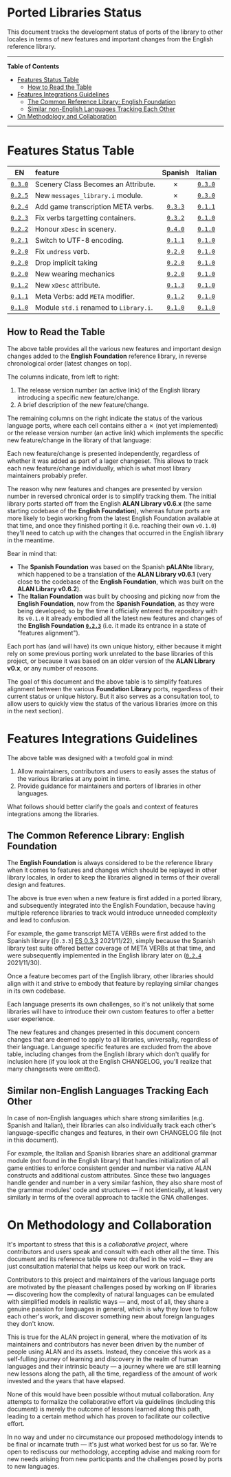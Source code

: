 # Ported Libraries Status

This document tracks the development status of ports of the library to other locales in terms of new features and important changes from the English reference library.


-----

**Table of Contents**

<!-- MarkdownTOC autolink="true" bracket="round" autoanchor="false" lowercase="only_ascii" uri_encoding="true" levels="1,2,3" -->

- [Features Status Table](#features-status-table)
    - [How to Read the Table](#how-to-read-the-table)
- [Features Integrations Guidelines](#features-integrations-guidelines)
    - [The Common Reference Library: English Foundation](#the-common-reference-library-english-foundation)
    - [Similar non-English Languages Tracking Each Other](#similar-non-english-languages-tracking-each-other)
- [On Methodology and Collaboration](#on-methodology-and-collaboration)

<!-- /MarkdownTOC -->

-----

# Features Status Table


| EN                  | feature                                | Spanish             | Italian             |
| :-----------------: | :------------------------------------- | :-----------------: | :-----------------: |
| [`0.3.0`][EN 0.3.0] | Scenery Class Becomes an Attribute.    | &cross;             | [`0.3.0`][IT 0.3.0] |
| [`0.2.5`][EN 0.2.5] | New `messages_library.i` module.       | &cross;             | [`0.3.0`][IT 0.3.0] |
| [`0.2.4`][EN 0.2.4] | Add game transcription META verbs.     | [`0.3.3`][ES 0.3.3] | [`0.1.1`][IT 0.1.1] |
| [`0.2.3`][EN 0.2.3] | Fix verbs targetting containers.       | [`0.3.2`][ES 0.3.2] | [`0.1.0`][IT 0.1.0] |
| [`0.2.2`][EN 0.2.2] | Honour `xDesc`  in scenery.            | [`0.4.0`][ES 0.4.0] | [`0.1.0`][IT 0.1.0] |
| [`0.2.1`][EN 0.2.1] | Switch to UTF-8 encoding.              | [`0.1.1`][ES 0.1.1] | [`0.1.0`][IT 0.1.0] |
| [`0.2.0`][EN 0.2.0] | Fix `undress` verb.                    | [`0.2.0`][ES 0.2.0] | [`0.1.0`][IT 0.1.0] |
| [`0.2.0`][EN 0.2.0] | Drop implicit taking                   | [`0.2.0`][ES 0.2.0] | [`0.1.0`][IT 0.1.0] |
| [`0.2.0`][EN 0.2.0] | New wearing mechanics                  | [`0.2.0`][ES 0.2.0] | [`0.1.0`][IT 0.1.0] |
| [`0.1.2`][EN 0.1.2] | New `xDesc` attribute.                 | [`0.1.3`][ES 0.1.3] | [`0.1.0`][IT 0.1.0] |
| [`0.1.1`][EN 0.1.1] | Meta Verbs: add `META` modifier.       | [`0.1.2`][ES 0.1.2] | [`0.1.0`][IT 0.1.0] |
| [`0.1.0`][EN 0.1.0] | Module `std.i` renamed to `Library.i`. | [`0.1.0`][ES 0.1.0] | [`0.1.0`][IT 0.1.0] |


## How to Read the Table

The above table provides all the various new features and important design changes added to the **English Foundation** reference library, in reverse chronological order (latest changes on top).

The columns indicate, from left to right:

1. The release version number (an active link) of the English library introducing a specific new feature/change.
2. A brief description of the new feature/change.

The remaining columns on the right indicate the status of the various language ports, where each cell contains either a &cross; (not yet implemented) or the release version number (an active link) which implements the specific new feature/change in the library of that language:

Each new feature/change is presented independently, regardless of whether it was added as part of a lager changeset.
This allows to track each new feature/change individually, which is what most library maintainers probably prefer.

The reason why new features and changes are presented by version number in reversed chronical order is to simplify tracking them.
The initial library ports started off from the English **ALAN Library v0.6.x** (the same starting codebase of the **English Foundation**), whereas future ports are more likely to begin working from the latest English Foundation available at that time, and once they finished porting it (i.e. reaching their own `v0.1.0`) they'll need to catch up with the changes that occurred in the English library in the meantime.

Bear in mind that:

- The **Spanish Foundation** was based on the Spanish **pALANte** library, which happened to be a translation of the **ALAN Library v0.6.1** (very close to the codebase of the **English Foundation**, which was built on the **ALAN Library v0.6.2**).
- The **Italian Foundation** was built by choosing and picking now from the **English Foundation**, now from the **Spanish Foundation**, as they were being developed; so by the time it officially entered the repository with its `v0.1.0` it already embodied all the latest new features and changes of the **English Foundation [`0.2.3`][EN 0.2.3]** (i.e. it made its entrance in a state of "features alignment").

Each port has (and will have) its own unique history, either because it might rely on some previous porting work unrelated to the base libraries of this project, or because it was based on an older version of the **ALAN Library v0.x**, or any number of reasons.

The goal of this document and the above table is to simplify features alignment between the various **Foundation Library** ports, regardless of their current status or unique history.
But it also serves as a consultation tool, to allow users to quickly view the status of the various libraries (more on this in the next section).


# Features Integrations Guidelines

The above table was designed with a twofold goal in mind:

1. Allow maintainers, contributors and users to easily asses the status of the various libraries at any point in time.
2. Provide guidance for maintainers and porters of libraries in other languages.

What follows should better clarify the goals and context of features integrations among the libraries.


## The Common Reference Library: English Foundation

The **English Foundation** is always considered to be the reference library when it comes to features and changes which should be replayed in other library locales, in order to keep the libraries aligned in terms of their overall design and features.

The above is true even when a new feature is first added in a ported library,
and subsequently integrated into the English Foundation, because having multiple reference libraries to track would introduce unneeded complexity and lead to confusion.

For example, the game
transcript META VERBs were first added to the Spanish library ([`0.3.3`]
[ES 0.3.3] 2021/11/22), simply because the Spanish library test suite offered better coverage of META VERBs at that time, and were subsequently implemented in the English library later on ([`0.2.4`][EN 0.2.4] 2021/11/30).

Once a feature becomes part of the English library, other libraries should align with it and strive to embody that feature by replaying similar changes in its own codebase.

Each language presents its own challenges, so it's not unlikely that some libraries will have to introduce their own custom features to offer a better user experience.

The new features and changes presented in this document concern changes that are deemed to apply to all libraries, universally, regardless of their language.
Language specific features are excluded from the above table, including changes from the English library which don't qualify for inclusion here (if you look at the English CHANGELOG, you'll realize that many changesets were omitted).


## Similar non-English Languages Tracking Each Other

In case of non-English languages which share strong similarities (e.g. Spanish and Italian), their libraries can also individually track each other's language-specific changes and features, in their own CHANGELOG file (not in this document).

For example, the Italian and Spanish libraries share an additional grammar module (not found in the English library) that handles initialization of all game entities to enforce consistent gender and number via native ALAN constructs and additional custom attributes.
Since these two languages handle gender and number in a very similar fashion, they also share most of the grammar modules' code and structures — if not identically, at least very similarly in terms of the overall approach to tackle the GNA challenges.


# On Methodology and Collaboration

It's important to stress that this is a _collaborative project_, where contributors and users speak and consult with each other all the time.
This document and its reference table were not drafted in the void — they are just consultation material that helps us keep our work on track.

Contributors to this project and maintainers of the various language ports are motivated by the pleasant challenges posed by working on IF libraries — discovering how the complexity of natural languages can be emulated with simplified models in realistic ways — and, most of all, they share a genuine passion for languages in general, which is why they love to follow each other's work, and discover something new about foreign languages they don't know.

This is true for the ALAN project in general, where the motivation of its maintainers and contributors has never been driven by the number of people using ALAN and its assets.
Instead, they conceive this work as a self-fulling journey of learning and discovery in the realm of human languages and their intrinsic beauty — a journey where we are still learning new lessons along the path, all the time, regardless of the amount of work invested and the years that have elapsed.

None of this would have been possible without mutual collaboration.
Any attempts to formalize the collaborative effort via guidelines (including this document) is merely the outcome of lessons learned along this path, leading to a certain method which has proven to facilitate our collective effort.

In no way and under no circumstance our proposed methodology intends to be final or incarnate truth — it's just what worked best for us so far.
We're open to rediscuss our methodology, accepting advise and making room for new needs arising from new participants and the challenges posed by ports to new languages.


<!-----------------------------------------------------------------------------
                               REFERENCE LINKS
------------------------------------------------------------------------------>

<!-- English CHANGELOG -->

[EN 0.3.0]: ./alan_en/Foundation/CHANGELOG.md#v030-20211223 "View English CHANGELOG entry"
[EN 0.2.5]: ./alan_en/Foundation/CHANGELOG.md#v025-20211222 "View English CHANGELOG entry"
[EN 0.2.4]: ./alan_en/Foundation/CHANGELOG.md#v024-20211130 "View English CHANGELOG entry"
[EN 0.2.3]: ./alan_en/Foundation/CHANGELOG.md#v023-20211111 "View English CHANGELOG entry"
[EN 0.2.2]: ./alan_en/Foundation/CHANGELOG.md#v022-20210926 "View English CHANGELOG entry"
[EN 0.2.1]: ./alan_en/Foundation/CHANGELOG.md#v021-20210910 "View English CHANGELOG entry"
[EN 0.2.0]: ./alan_en/Foundation/CHANGELOG.md#v020-20210905 "View English CHANGELOG entry"
[EN 0.1.2]: ./alan_en/Foundation/CHANGELOG.md#v012-20210729 "View English CHANGELOG entry"
[EN 0.1.1]: ./alan_en/Foundation/CHANGELOG.md#v011-20210729 "View English CHANGELOG entry"
[EN 0.1.0]: ./alan_en/Foundation/CHANGELOG.md#v010-20210724 "View English CHANGELOG entry"

<!--
[EN 0.x.x]: ./alan_en/Foundation/CHANGELOG.md "View English CHANGELOG entry"
-->

<!-- Spanish CHANGELOG -->

[ES 0.4.0]: ./alan_es/Foundation/CHANGELOG.md#v040-20211207 "View Spanish CHANGELOG entry"
[ES 0.3.3]: ./alan_es/Foundation/CHANGELOG.md#v033-20211122 "View Spanish CHANGELOG entry"
[ES 0.3.2]: ./alan_es/Foundation/CHANGELOG.md#v032-20211111 "View Spanish CHANGELOG entry"
[ES 0.2.0]: ./alan_es/Foundation/CHANGELOG.md#v020-20210917 "View Spanish CHANGELOG entry"
[ES 0.1.3]: ./alan_es/Foundation/CHANGELOG.md#v013-20210912 "View Spanish CHANGELOG entry"
[ES 0.1.2]: ./alan_es/Foundation/CHANGELOG.md#v012-20210912 "View Spanish CHANGELOG entry"
[ES 0.1.1]: ./alan_es/Foundation/CHANGELOG.md#v011-20210910 "View Spanish CHANGELOG entry"
[ES 0.1.0]: ./alan_es/Foundation/CHANGELOG.md#v010-20210724 "View Spanish CHANGELOG entry"

<!--
[ES 0.x.x]: ./alan_es/Foundation/CHANGELOG.md "View Spanish CHANGELOG entry"
-->


<!-- Italian CHANGELOG -->

[IT 0.3.0]: ./alan_it/Foundation/CHANGELOG.md#v030-20220107 "View Italian CHANGELOG entry"
[IT 0.1.1]: ./alan_it/Foundation/CHANGELOG.md#v011-20211202 "View Italian CHANGELOG entry"
[IT 0.1.0]: ./alan_it/Foundation/CHANGELOG.md#v010-20211126 "View Italian CHANGELOG entry"

<!--
[IT 0.x.x]: ./alan_it/Foundation/CHANGELOG.md "View Italian CHANGELOG entry"
-->

<!-- EOF -->
